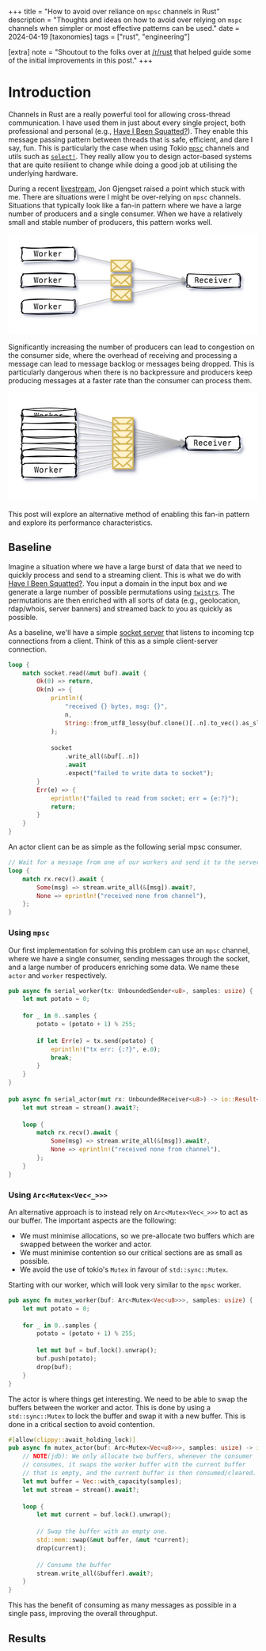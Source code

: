 +++
title = "How to avoid over reliance on `mpsc` channels in Rust"
description = "Thoughts and ideas on how to avoid over relying on `mspc` channels when simpler or most effective patterns can be used."
date = 2024-04-19
[taxonomies]
tags = ["rust", "engineering"]

[extra]
note = "Shoutout to the folks over at [/r/rust](https://www.reddit.com/r/rust/comments/1cdv300/combatting_overreliance_on_mpsc_channels/) that helped guide some of the initial improvements in this post."
+++

# Introduction

Channels in Rust are a really powerful tool for allowing cross-thread communication. I have used them in just about every single project, both professional and personal (e.g., [Have I Been Squatted?](https://haveibeensquatted.com/)). They enable this message passing pattern between threads that is safe, efficient, and dare I say, fun. This is particularly the case when using Tokio [`mpsc`](https://docs.rs/tokio/latest/tokio/sync/mpsc/fn.channel.html) channels and utils such as [`select!`](https://docs.rs/tokio/latest/tokio/macro.select.html). They really allow you to design actor-based systems that are quite resilient to change while doing a good job at utilising the underlying hardware.

During a recent [livestream](https://youtu.be/o2ob8zkeq2s?t=11328), Jon Gjengset raised a point which stuck with me. There are situations were I might be over-relying on `mpsc` channels. Situations that typically look like a fan-in pattern where we have a large number of producers and a single consumer. When we have a relatively small and stable number of producers, this pattern works well.

![Example of fan-in with few producers](./fan-in-one.png)

Significantly increasing the number of producers can lead to congestion on the consumer side, where the overhead of receiving and processing a message can lead to message backlog or messages being dropped. This is particularly dangerous when there is no backpressure and producers keep producing messages at a faster rate than the consumer can process them.

![Example of fan-in with many producers](./fan-in-many.png)

This post will explore an alternative method of enabling this fan-in pattern and explore its performance characteristics.

## Baseline

Imagine a situation where we have a large burst of data that we need to quickly process and send to a streaming client. This is what we do with [Have I Been Squatted?](https://haveibeensquatted.com/). You input a domain in the input box and we generate a large number of possible permutations using [`twistrs`](https://github.com/haveibeensquatted/twistrs). The permutations are then enriched with all sorts of data (e.g., geolocation, rdap/whois, server banners) and streamed back to you as quickly as possible.

As a baseline, we'll have a simple [socket server](https://github.com/JuxhinDB/buffered-mpsc/blob/main/server/src/main.rs) that listens to incoming tcp connections from a client. Think of this as a simple client-server connection.

```rust
loop {
    match socket.read(&mut buf).await {
        Ok(0) => return,
        Ok(n) => {
            println!(
                "received {} bytes, msg: {}",
                n,
                String::from_utf8_lossy(buf.clone()[..n].to_vec().as_slice())
            );

            socket
                .write_all(&buf[..n])
                .await
                .expect("failed to write data to socket");
        }
        Err(e) => {
            eprintln!("failed to read from socket; err = {e:?}");
            return;
        }
    }
}
```

An actor client can be as simple as the following serial mpsc consumer.

```rust
// Wait for a message from one of our workers and send it to the server
loop {
    match rx.recv().await {
        Some(msg) => stream.write_all(&[msg]).await?,
        None => eprintln!("received none from channel"),
    };
}
```

### Using `mpsc`

Our first implementation for solving this problem can use an `mpsc` channel, where we have a single consumer, sending messages through the socket, and a large number of producers enriching some data. We name these `actor` and `worker` respectively.

```rust
pub async fn serial_worker(tx: UnboundedSender<u8>, samples: usize) {
    let mut potato = 0;

    for _ in 0..samples {
        potato = (potato + 1) % 255;

        if let Err(e) = tx.send(potato) {
            eprintln!("tx err: {:?}", e.0);
            break;
        }
    }
}

pub async fn serial_actor(mut rx: UnboundedReceiver<u8>) -> io::Result<()> {
    let mut stream = stream().await?;

    loop {
        match rx.recv().await {
            Some(msg) => stream.write_all(&[msg]).await?,
            None => eprintln!("received none from channel"),
        };
    }
}
```


### Using `Arc<Mutex<Vec<_>>>`

An alternative approach is to instead rely on `Arc<Mutex<Vec<_>>>` to act as our buffer. The important aspects are the following:

* We must minimise allocations, so we pre-allocate two buffers which are swapped between the worker and actor.
* We must minimise contention so our critical sections are as small as possible.
* We avoid the use of tokio's `Mutex` in favour of `std::sync::Mutex`.

Starting with our worker, which will look very similar to the `mpsc` worker.

```rust
pub async fn mutex_worker(buf: Arc<Mutex<Vec<u8>>>, samples: usize) {
    let mut potato = 0;

    for _ in 0..samples {
        potato = (potato + 1) % 255;

        let mut buf = buf.lock().unwrap();
        buf.push(potato);
        drop(buf);
    }
}
```

The actor is where things get interesting. We need to be able to swap the buffers between the worker and actor. This is done by using a `std::sync::Mutex` to lock the buffer and swap it with a new buffer. This is done in a critical section to avoid contention.

```rust
#[allow(clippy::await_holding_lock)]
pub async fn mutex_actor(buf: Arc<Mutex<Vec<u8>>>, samples: usize) -> io::Result<()> {
    // NOTE(jdb): We only allocate two buffers, whenever the consumer
    // consumes, it swaps the worker buffer with the current buffer
    // that is empty, and the current buffer is then consumed/cleared.
    let mut buffer = Vec::with_capacity(samples);
    let mut stream = stream().await?;

    loop {
        let mut current = buf.lock().unwrap();

        // Swap the buffer with an empty one.
        std::mem::swap(&mut buffer, &mut *current);
        drop(current);

        // Consume the buffer
        stream.write_all(&buffer).await?;
    }
}
```

This has the benefit of consuming as many messages as possible in a single pass, improving the overall throughput.

## Results
